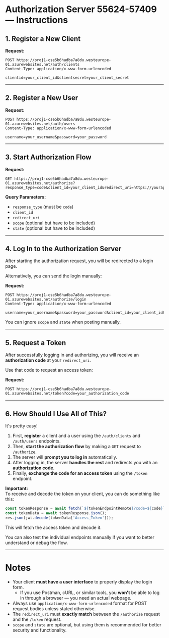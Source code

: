 # Authorization Server 55624-57409 — Instructions

## 1. Register a New Client

**Request:**
```http
POST https://proj1-cse5b6hadba7a8du.westeurope-01.azurewebsites.net/auth/clients
Content-Type: application/x-www-form-urlencoded

clientid=your_client_id&clientsecret=your_client_secret
```

---

## 2. Register a New User

**Request:**
```http
POST https://proj1-cse5b6hadba7a8du.westeurope-01.azurewebsites.net/auth/users
Content-Type: application/x-www-form-urlencoded

username=your_username&password=your_password
```

---

## 3. Start Authorization Flow

**Request:**
```http
GET https://proj1-cse5b6hadba7a8du.westeurope-01.azurewebsites.net/authorize?response_type=code&client_id=your_client_id&redirect_uri=https://yourapp.com/callback&scope=openid&state=xyz
```
**Query Parameters:**
- `response_type` (must be `code`)
- `client_id`
- `redirect_uri`
- `scope` (optional but have to be included)
- `state` (optional but have to be included)

---

## 4. Log In to the Authorization Server

After starting the authorization request, you will be redirected to a login page.

Alternatively, you can send the login manually:

**Request:**
```http
POST https://proj1-cse5b6hadba7a8du.westeurope-01.azurewebsites.net/authorize/login
Content-Type: application/x-www-form-urlencoded

username=your_username&password=your_password&client_id=your_client_id&redirect_uri=https://yourapp.com/callback
```
You can ignore `scope` and `state` when posting manually.

---

## 5. Request a Token

After successfully logging in and authorizing, you will receive an **authorization code** at your `redirect_uri`.

Use that code to request an access token:

**Request:**
```http
POST https://proj1-cse5b6hadba7a8du.westeurope-01.azurewebsites.net/token?code=your_authorization_code
```

---

## 6. How Should I Use All of This?

It's pretty easy!

1. First, **register** a client and a user using the `/auth/clients` and `/auth/users` endpoints.
2. Then, **start the authorization flow** by making a `GET` request to `/authorize`.
3. The server will **prompt you to log in** automatically.
4. After logging in, the server **handles the rest** and redirects you with an **authorization code**.
5. Finally, **exchange the code for an access token** using the `/token` endpoint.

**Important:**  
To receive and decode the token on your client, you can do something like this:

```javascript
const tokenResponse = await fetch(`${tokenEndpointRemote}?code=${code}`);
const tokenData = await tokenResponse.json();
res.json(jwt.decode(tokenData['Access_Token']));
```

This will fetch the access token and decode it.

You can also test the individual endpoints manually if you want to better understand or debug the flow.

---

# Notes

- Your client **must have a user interface** to properly display the login form.
  - If you use Postman, cURL, or similar tools, you **won't** be able to log in through a browser — you need an actual webpage.
- Always use `application/x-www-form-urlencoded` format for POST request bodies unless stated otherwise.
- The `redirect_uri` must **exactly match** between the `/authorize` request and the `/token` request.
- `scope` and `state` are optional, but using them is recommended for better security and functionality.

